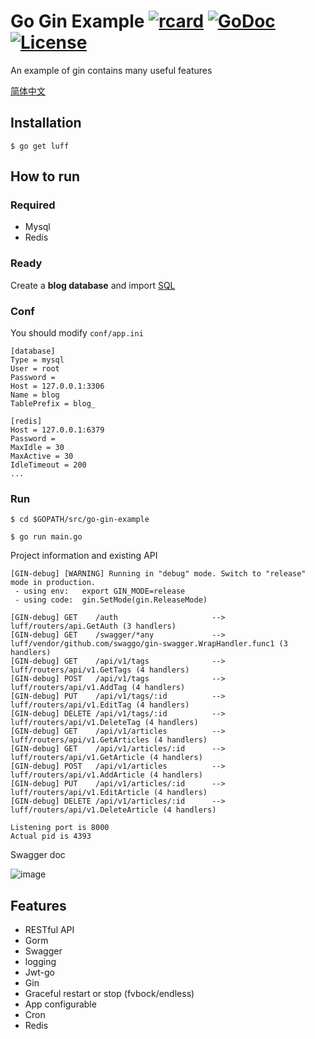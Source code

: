 # Go Gin Example [![rcard](https://goreportcard.com/badge/luff)](https://goreportcard.com/report/luff) [![GoDoc](http://img.shields.io/badge/go-documentation-blue.svg?style=flat-square)](https://godoc.org/luff) [![License](http://img.shields.io/badge/license-mit-blue.svg?style=flat-square)](https://raw.githubusercontent.com/EDDYCJY/go-gin-example/master/LICENSE)

An example of gin contains many useful features

[简体中文](https://luff/blob/master/README_ZH.md)

## Installation
```
$ go get luff
```

## How to run

### Required

- Mysql
- Redis

### Ready

Create a **blog database** and import [SQL](https://luff/blob/master/docs/sql/blog.sql)

### Conf

You should modify `conf/app.ini`

```
[database]
Type = mysql
User = root
Password =
Host = 127.0.0.1:3306
Name = blog
TablePrefix = blog_

[redis]
Host = 127.0.0.1:6379
Password =
MaxIdle = 30
MaxActive = 30
IdleTimeout = 200
...
```

### Run
```
$ cd $GOPATH/src/go-gin-example

$ go run main.go 
```

Project information and existing API

```
[GIN-debug] [WARNING] Running in "debug" mode. Switch to "release" mode in production.
 - using env:	export GIN_MODE=release
 - using code:	gin.SetMode(gin.ReleaseMode)

[GIN-debug] GET    /auth                     --> luff/routers/api.GetAuth (3 handlers)
[GIN-debug] GET    /swagger/*any             --> luff/vendor/github.com/swaggo/gin-swagger.WrapHandler.func1 (3 handlers)
[GIN-debug] GET    /api/v1/tags              --> luff/routers/api/v1.GetTags (4 handlers)
[GIN-debug] POST   /api/v1/tags              --> luff/routers/api/v1.AddTag (4 handlers)
[GIN-debug] PUT    /api/v1/tags/:id          --> luff/routers/api/v1.EditTag (4 handlers)
[GIN-debug] DELETE /api/v1/tags/:id          --> luff/routers/api/v1.DeleteTag (4 handlers)
[GIN-debug] GET    /api/v1/articles          --> luff/routers/api/v1.GetArticles (4 handlers)
[GIN-debug] GET    /api/v1/articles/:id      --> luff/routers/api/v1.GetArticle (4 handlers)
[GIN-debug] POST   /api/v1/articles          --> luff/routers/api/v1.AddArticle (4 handlers)
[GIN-debug] PUT    /api/v1/articles/:id      --> luff/routers/api/v1.EditArticle (4 handlers)
[GIN-debug] DELETE /api/v1/articles/:id      --> luff/routers/api/v1.DeleteArticle (4 handlers)

Listening port is 8000
Actual pid is 4393
```
Swagger doc

![image](https://i.imgur.com/bVRLTP4.jpg)

## Features

- RESTful API
- Gorm
- Swagger
- logging
- Jwt-go
- Gin
- Graceful restart or stop (fvbock/endless)
- App configurable
- Cron
- Redis